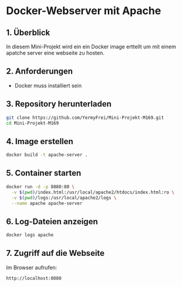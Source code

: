 # Docker-Webserver mit Apache

## 1. Überblick
In diesem Mini-Projekt wird ein ein Docker image erttellt um mit einem apatche server eine webseite zu hosten.

## 2. Anforderungen
- Docker muss installiert sein

## 3. Repository herunterladen
```sh
git clone https://github.com/YermyFrei/Mini-Projekt-M169.git
cd Mini-Projekt-M169
```

## 4. Image erstellen
```sh
docker build -t apache-server .
```

## 5. Container starten
```sh
docker run -d -p 8080:80 \
  -v $(pwd)/index.html:/usr/local/apache2/htdocs/index.html:ro \
  -v $(pwd)/logs:/usr/local/apache2/logs \
  --name apache apache-server
```
## 6. Log-Dateien anzeigen
```sh
docker logs apache
```

## 7. Zugriff auf die Webseite
Im Browser aufrufen:
```
http://localhost:8080
```


